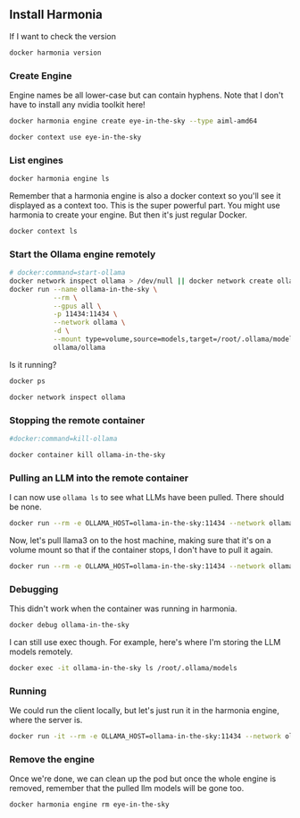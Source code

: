 ## Install Harmonia

If I want to check the version

```sh
docker harmonia version
```

### Create Engine

Engine names be all lower-case but can contain hyphens.
Note that I don't have to install any nvidia toolkit here!

```sh
docker harmonia engine create eye-in-the-sky --type aiml-amd64
```

```sh
docker context use eye-in-the-sky
```

### List engines

```sh
docker harmonia engine ls
```

Remember that a harmonia engine is also a docker context so you'll see it displayed as a context too.
This is the super powerful part.  You might use harmonia to create your engine.  But then it's just
regular Docker.

```sh
docker context ls
```

### Start the Ollama engine remotely

```sh
# docker:command=start-ollama
docker network inspect ollama > /dev/null || docker network create ollama
docker run --name ollama-in-the-sky \
           --rm \
           --gpus all \
           -p 11434:11434 \
           --network ollama \
           -d \
           --mount type=volume,source=models,target=/root/.ollama/models \
           ollama/ollama
```

Is it running?

```sh
docker ps
```

```sh
docker network inspect ollama
```

### Stopping the remote container

```sh
#docker:command=kill-ollama

docker container kill ollama-in-the-sky
```

### Pulling an LLM into the remote container

I can now use `ollama ls` to see what LLMs have been pulled.  There should be none.

```sh
docker run --rm -e OLLAMA_HOST=ollama-in-the-sky:11434 --network ollama ollama/ollama ls 
```

Now, let's pull llama3 on to the host machine, making sure that it's on a volume mount so that
if the container stops, I don't have to pull it again.

```sh
docker run --rm -e OLLAMA_HOST=ollama-in-the-sky:11434 --network ollama ollama/ollama pull llama3
```

### Debugging 

This didn't work when the container was running in harmonia.

```sh
docker debug ollama-in-the-sky
```

I can still use exec though.  For example, here's where I'm storing the LLM models remotely.

```sh
docker exec -it ollama-in-the-sky ls /root/.ollama/models
```

### Running

We could run the client locally, but let's just run it in the harmonia engine, where the server is.

```sh
docker run -it --rm -e OLLAMA_HOST=ollama-in-the-sky:11434 --network ollama ollama/ollama run llama3
```

### Remove the engine

Once we're done, we can clean up the pod but once the whole engine is removed, remember that the pulled
llm models will be gone too.

```sh
docker harmonia engine rm eye-in-the-sky
```

